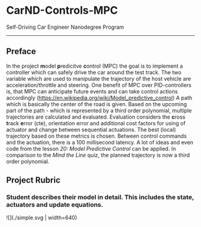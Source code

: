 # CarND-Controls-MPC
Self-Driving Car Engineer Nanodegree Program

---

## Preface
In the project **m**odel **p**redicitve **c**ontrol (MPC) the goal is to implement a controller which can safely drive the car around the test track. The two variable which are used to manipulate the trajectory of the host vehicle are acceleration/throttle and steering. One benefit of MPC over PID-controllers is, that MPC can anticipate future events and can take control actions accordingly (https://en.wikipedia.org/wiki/Model_predictive_control)
A path which is basically the center of the road is given. Based on the upcoming part of the path - which is represented by a third order polynomial, multiple trajectories are calculated and evaluated. Evaluation considers the **c**ross **t**rack **e**rror (cte), orientation error and additional cost factors for using of actuator and change between sequential actuations. The best (local) trajectory based on these metrics is chosen. Between control commands and the actuation, there is a 100 millisecond latency. 
A lot of ideas and even code from the lesson *20: Model Predictive Control* can be applied. In comparison to the *Mind the Line* quiz, the planned trajectory is now a third order polynomial.

## Project Rubric

### Student describes their model in detail. This includes the state, actuators and update equations.

![](./simple.svg | width=640)
